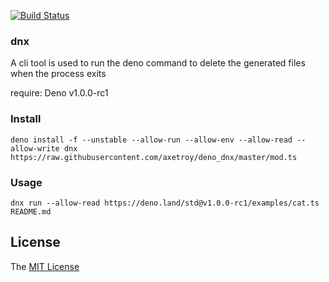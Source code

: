 [![Build Status](https://github.com/axetroy/deno_dnx/workflows/test/badge.svg)](https://github.com/axetroy/deno_dnx/actions)

### dnx

A cli tool is used to run the deno command to delete the generated files when the process exits

require: Deno v1.0.0-rc1

### Install

```shell
deno install -f --unstable --allow-run --allow-env --allow-read --allow-write dnx https://raw.githubusercontent.com/axetroy/deno_dnx/master/mod.ts
```

### Usage

```shell
dnx run --allow-read https://deno.land/std@v1.0.0-rc1/examples/cat.ts README.md
```

## License

The [MIT License](LICENSE)
